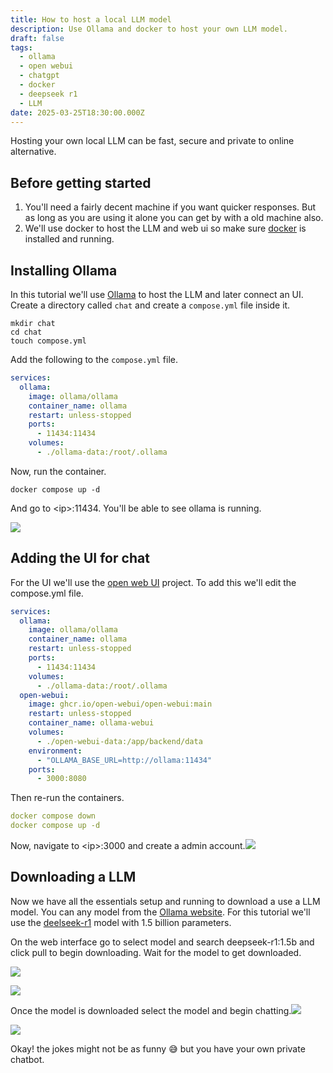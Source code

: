 ```yaml
---
title: How to host a local LLM model
description: Use Ollama and docker to host your own LLM model.
draft: false
tags:
  - ollama
  - open webui
  - chatgpt
  - docker
  - deepseek r1
  - LLM
date: 2025-03-25T18:30:00.000Z
---
```


Hosting your own local LLM can be fast, secure and private to online alternative.

## Before getting started

1. You'll need a fairly decent machine if you want quicker responses. But as long as you are using it alone you can get by with a old machine also.
2. We'll use docker to host the LLM and web ui so make sure [docker](https://docs.docker.com/engine/install/) is installed and running.

## Installing Ollama

In this tutorial we'll use [Ollama](https://ollama.com) to host the LLM and later connect an UI. Create a directory called `chat` and create a `compose.yml` file inside it.

```shell
mkdir chat
cd chat
touch compose.yml
```

Add the following to the `compose.yml` file.

```yaml
services:
  ollama:
    image: ollama/ollama
    container_name: ollama
    restart: unless-stopped
    ports:
      - 11434:11434
    volumes:
      - ./ollama-data:/root/.ollama
```

Now, run the container.

```shell
docker compose up -d
```

And go to \<ip>:11434. You'll be able to see ollama is running.

![](/local-llm/1.webp)

## Adding the UI for chat

For the UI we'll use the [open web UI](https://github.com/open-webui/open-webui) project. To add this we'll edit the compose.yml file.

```yaml
services:
  ollama:
    image: ollama/ollama
    container_name: ollama
    restart: unless-stopped
    ports:
      - 11434:11434
    volumes:
      - ./ollama-data:/root/.ollama
  open-webui:
    image: ghcr.io/open-webui/open-webui:main
    restart: unless-stopped
    container_name: ollama-webui
    volumes:
      - ./open-webui-data:/app/backend/data
    environment:
      - "OLLAMA_BASE_URL=http://ollama:11434"
    ports:
      - 3000:8080
```

Then re-run the containers.

```yaml
docker compose down
docker compose up -d
```

Now, navigate to \<ip>:3000 and create a admin account.![](/local-llm/2.webp)

## Downloading a LLM

Now we have all the essentials setup and running to download a use a LLM model. You can any model from the [Ollama website](https://ollama.com). For this tutorial we'll use the [deelseek-r1](https://ollama.com/library/deepseek-r1:1.5b) model with 1.5 billion parameters.

On the web interface go to select model and search deepseek-r1:1.5b and click pull to begin downloading. Wait for the model to get downloaded.

![](/local-llm/3.webp)

![](/local-llm/4.webp)

Once the model is downloaded select the model and begin chatting.![](/local-llm/5.webp)

![](/local-llm/6.webp)

Okay! the jokes might not be as funny 😅 but you have your own private chatbot.
